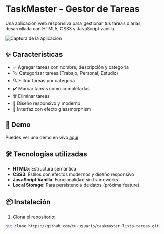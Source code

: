# TaskMaster - Gestor de Tareas

Una aplicación web responsiva para gestionar tus tareas diarias, desarrollada con HTML5, CSS3 y JavaScript vanilla.

![Captura de la aplicación](https://via.placeholder.com/800x400/162947/ffffff?text=TaskMaster+-+Lista+de+Tareas)

## ✨ Características

- ✅ Agregar tareas con nombre, descripción y categoría
- 🏷️ Categorizar tareas (Trabajo, Personal, Estudio)
- 🔍 Filtrar tareas por categoría
- ✔️ Marcar tareas como completadas
- 🗑️ Eliminar tareas
- 📱 Diseño responsivo y moderno
- 🎨 Interfaz con efecto glassmorphism

## 🚀 Demo

Puedes ver una demo en vivo [aquí](https://tu-usuario.github.io/taskmaster-lista-tareas/)

## 🛠️ Tecnologías utilizadas

- **HTML5**: Estructura semántica
- **CSS3**: Estilos con efectos modernos y diseño responsivo
- **JavaScript Vanilla**: Funcionalidad sin frameworks
- **Local Storage**: Para persistencia de datos (próxima feature)

## 📦 Instalación

1. Clona el repositorio:
```bash
git clone https://github.com/tu-usuario/taskmaster-lista-tareas.git
